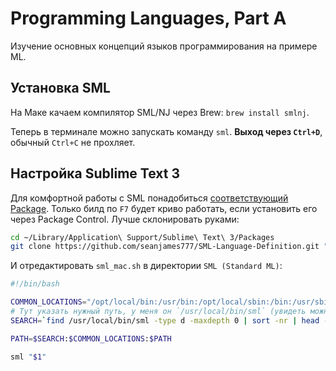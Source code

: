 # Programming Languages, Part A
Изучение основных концепций языков программирования на примере ML.

## Установка SML
На Маке качаем компилятор SML/NJ через Brew: `brew install smlnj`.

Теперь в терминале можно запускать команду `sml`. **Выход через `Ctrl+D`**, обычный `Ctrl+C` не прохляет.

## Настройка Sublime Text 3
Для комфортной работы с SML понадобиться [соответствующий Package](https://github.com/seanjames777/SML-Language-Definition#installation). Только билд по `F7` будет криво работать, если установить его через Package Control. Лучше склонировать руками:

```bash
cd ~/Library/Application\ Support/Sublime\ Text\ 3/Packages
git clone https://github.com/seanjames777/SML-Language-Definition.git "SML (Standard ML)"
```

И отредактировать `sml_mac.sh` в директории `SML (Standard ML)`:

```sh
#!/bin/bash

COMMON_LOCATIONS="/opt/local/bin:/usr/bin:/opt/local/sbin:/bin:/usr/sbin:/usr/local/bin"
# Тут указать нужный путь, у меня он `/usr/local/bin/sml` (увидеть можно командой `which sml`):
SEARCH=`find /usr/local/bin/sml -type d -maxdepth 0 | sort -nr | head -n1`

PATH=$SEARCH:$COMMON_LOCATIONS:$PATH

sml "$1"
```

